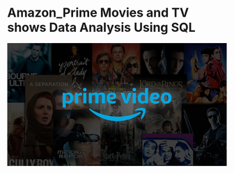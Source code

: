 # Amazon_Prime Movies and TV shows Data Analysis Using SQL
![Prime Logo](https://github.com/MyDataAnaAnalysis/prime_sql_project/blob/main/prime_img)

